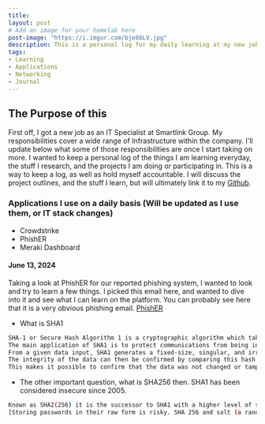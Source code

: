 ```yaml
---
title: 
layout: post
# Add an image for your homelab here
post-image: "https://i.imgur.com/bje86LV.jpg"
description: This is a personal log for my daily learning at my new job.
tags:
- Learning
- Applications
- Networking
- Journal
---
```


## The Purpose of this

First off, I got a new job as an IT Specialist at Smartlink Group. My responsibilities cover a wide range of Infrastructure within the company. I'll update below what some of those responsibilities are once I start taking on more. I wanted to keep a personal log of the things I am learning everyday, the stuff I research, and the projects I am doing or participating in. This is a way to keep a log, as well as hold myself accountable. I will discuss the project outlines, and the stuff I learn, but will ultimately link it to my [Github]("https://github.com/kyhomelab").

### Applications I use on a daily basis (Will be updated as I use them, or IT stack changes)
* Crowdstrike
* PhishER
* Meraki Dashboard

#### June 13, 2024
Taking a look at PhishER for our reported phishing system, I wanted to look and try to learn a few things. I picked this email here, and wanted to dive into it and see what I can learn on the platform. You can probably see here that it is a very obvious phishing email.
[PhishER](https://imgur.com/a/vz4VNNl)
- What is SHA1
```bash
SHA-1 or Secure Hash Algorithm 1 is a cryptographic algorithm which takes an input and produces a 160-bit (20-byte) hash value.
The main application of SHA1 is to protect communications from being intercepted by outside parties.
From a given data input, SHA1 generates a fixed-size, singular, and irreversible hash value. 
The integrity of the data can then be confirmed by comparing this hash value to the original hash value. 
This makes it possible to confirm that the data was not changed or tampered with in any manner during transmission.
```
- The other important question, what is SHA256 then. SHA1 has been considered insecure since 2005.
```bash
Known as SHA2(256) it is the successor to SHA1 with a higher level of security
[Storing passwords in their raw form is risky. SHA 256 and salt (a random value) are employed to securely hash passwords before storing them. When users log in, their entered password is hashed and compared to the stored hash, verifying authenticity without revealing the actual password. This shields sensitive information from potential breaches](https://medium.com/@madan_nv/a-deep-dive-into-sha-256-working-principles-and-applications-a38cccc390d4) 
```